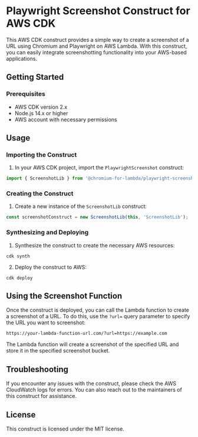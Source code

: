 # Playwright Screenshot Construct for AWS CDK

This AWS CDK construct provides a simple way to create a screenshot of a URL using Chromium and Playwright on AWS Lambda. With this construct, you can easily integrate screenshotting functionality into your AWS-based applications.

## Getting Started

### Prerequisites

* AWS CDK version 2.x
* Node.js 14.x or higher
* AWS account with necessary permissions

## Usage

### Importing the Construct

1. In your AWS CDK project, import the `PlaywrightScreenshot` construct:
```typescript
import { ScreenshotLib } from '@chromium-for-lambda/playwright-screenshot';
```
### Creating the Construct

1. Create a new instance of the `ScreenshotLib` construct:
```typescript
const screenshotConstruct = new ScreenshotLib(this, 'ScreenshotLib');
```
### Synthesizing and Deploying

1. Synthesize the construct to create the necessary AWS resources:
```
cdk synth
```
2. Deploy the construct to AWS:
```
cdk deploy
```
## Using the Screenshot Function

Once the construct is deployed, you can call the Lambda function to create a screenshot of a URL. To do this, use the `?url=` query parameter to specify the URL you want to screenshot:
```
https://your-lambda-function-url.com/?url=https://example.com
```
The Lambda function will create a screenshot of the specified URL and store it in the specified screenshot bucket.

## Troubleshooting

If you encounter any issues with the construct, please check the AWS CloudWatch logs for errors. You can also reach out to the maintainers of this construct for assistance.

## License

This construct is licensed under the MIT license.

